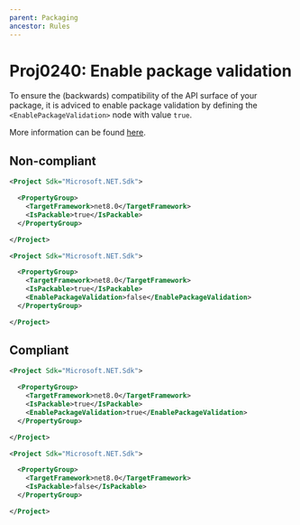 ```yaml
---
parent: Packaging
ancestor: Rules
---
```


# Proj0240: Enable package validation
To ensure the (backwards) compatibility
of the API surface of your package, it is adviced
to enable package validation by defining the
`<EnablePackageValidation>` node with value `true`.

More information can be found [here](https://learn.microsoft.com/en-us/dotnet/fundamentals/apicompat/package-validation/overview).

## Non-compliant
``` xml
<Project Sdk="Microsoft.NET.Sdk">

  <PropertyGroup>
    <TargetFramework>net8.0</TargetFramework>
    <IsPackable>true</IsPackable>
  </PropertyGroup>

</Project>
```

``` xml
<Project Sdk="Microsoft.NET.Sdk">

  <PropertyGroup>
    <TargetFramework>net8.0</TargetFramework>
    <IsPackable>true</IsPackable>
    <EnablePackageValidation>false</EnablePackageValidation>
  </PropertyGroup>

</Project>
```

## Compliant
``` xml
<Project Sdk="Microsoft.NET.Sdk">

  <PropertyGroup>
    <TargetFramework>net8.0</TargetFramework>
    <IsPackable>true</IsPackable>
    <EnablePackageValidation>true</EnablePackageValidation>
  </PropertyGroup>

</Project>
```

``` xml
<Project Sdk="Microsoft.NET.Sdk">

  <PropertyGroup>
    <TargetFramework>net8.0</TargetFramework>
    <IsPackable>false</IsPackable>
  </PropertyGroup>

</Project>
```
